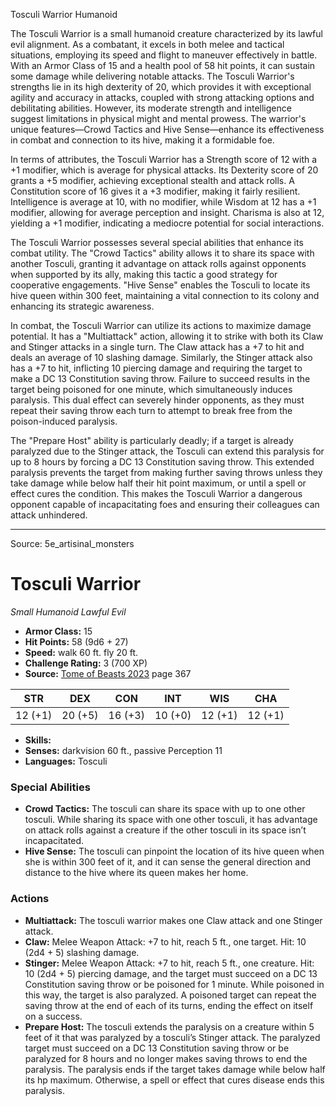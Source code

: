<MonsterName/>Tosculi Warrior</MonsterName>
<CreatureType/>Humanoid</CreatureType>

<summary>The Tosculi Warrior is a small humanoid creature characterized by its lawful evil alignment. As a combatant, it excels in both melee and tactical situations, employing its speed and flight to maneuver effectively in battle. With an Armor Class of 15 and a health pool of 58 hit points, it can sustain some damage while delivering notable attacks. The Tosculi Warrior's strengths lie in its high dexterity of 20, which provides it with exceptional agility and accuracy in attacks, coupled with strong attacking options and debilitating abilities. However, its moderate strength and intelligence suggest limitations in physical might and mental prowess. The warrior's unique features—Crowd Tactics and Hive Sense—enhance its effectiveness in combat and connection to its hive, making it a formidable foe.</summary>

<detail>

In terms of attributes, the Tosculi Warrior has a Strength score of 12 with a +1 modifier, which is average for physical attacks. Its Dexterity score of 20 grants a +5 modifier, achieving exceptional stealth and attack rolls. A Constitution score of 16 gives it a +3 modifier, making it fairly resilient. Intelligence is average at 10, with no modifier, while Wisdom at 12 has a +1 modifier, allowing for average perception and insight. Charisma is also at 12, yielding a +1 modifier, indicating a mediocre potential for social interactions.

The Tosculi Warrior possesses several special abilities that enhance its combat utility. The "Crowd Tactics" ability allows it to share its space with another Tosculi, granting it advantage on attack rolls against opponents when supported by its ally, making this tactic a good strategy for cooperative engagements. "Hive Sense" enables the Tosculi to locate its hive queen within 300 feet, maintaining a vital connection to its colony and enhancing its strategic awareness.

In combat, the Tosculi Warrior can utilize its actions to maximize damage potential. It has a "Multiattack" action, allowing it to strike with both its Claw and Stinger attacks in a single turn. The Claw attack has a +7 to hit and deals an average of 10 slashing damage. Similarly, the Stinger attack also has a +7 to hit, inflicting 10 piercing damage and requiring the target to make a DC 13 Constitution saving throw. Failure to succeed results in the target being poisoned for one minute, which simultaneously induces paralysis. This dual effect can severely hinder opponents, as they must repeat their saving throw each turn to attempt to break free from the poison-induced paralysis.

The "Prepare Host" ability is particularly deadly; if a target is already paralyzed due to the Stinger attack, the Tosculi can extend this paralysis for up to 8 hours by forcing a DC 13 Constitution saving throw. This extended paralysis prevents the target from making further saving throws unless they take damage while below half their hit point maximum, or until a spell or effect cures the condition. This makes the Tosculi Warrior a dangerous opponent capable of incapacitating foes and ensuring their colleagues can attack unhindered.</detail>



---

Source: 5e_artisinal_monsters

# Tosculi Warrior

*Small* *Humanoid* *Lawful Evil*

- **Armor Class:** 15
- **Hit Points:** 58 (9d6 + 27)
- **Speed:** walk 60 ft. fly 20 ft.
- **Challenge Rating:** 3 (700 XP)
- **Source:** [Tome of Beasts 2023](https://koboldpress.com/kpstore/product/tome-of-beasts-1-2023-edition/) page 367

| STR | DEX | CON | INT | WIS | CHA |
| --- | --- | --- | --- | --- | --- |
| 12 (+1) | 20 (+5) | 16 (+3) | 10 (+0) | 12 (+1) | 12 (+1) |

- **Skills:** 
- **Senses:** darkvision 60 ft., passive Perception 11
- **Languages:** Tosculi

### Special Abilities

- **Crowd Tactics:** The tosculi can share its space with up to one other tosculi. While sharing its space with one other tosculi, it has advantage on attack rolls against a creature if the other tosculi in its space isn’t incapacitated.
- **Hive Sense:** The tosculi can pinpoint the location of its hive queen when she is within 300 feet of it, and it can sense the general direction and distance to the hive where its queen makes her home.

### Actions

- **Multiattack:** The tosculi warrior makes one Claw attack and one Stinger attack.
- **Claw:** Melee Weapon Attack: +7 to hit, reach 5 ft., one target. Hit: 10 (2d4 + 5) slashing damage.
- **Stinger:** Melee Weapon Attack: +7 to hit, reach 5 ft., one creature. Hit: 10 (2d4 + 5) piercing damage, and the target must succeed on a DC 13 Constitution saving throw or be poisoned for 1 minute. While poisoned in this way, the target is also paralyzed. A poisoned target can repeat the saving throw at the end of each of its turns, ending the effect on itself on a success.
- **Prepare Host:** The tosculi extends the paralysis on a creature within 5 feet of it that was paralyzed by a tosculi’s Stinger attack. The paralyzed target must succeed on a DC 13 Constitution saving throw or be paralyzed for 8 hours and no longer makes saving throws to end the paralysis. The paralysis ends if the target takes damage while below half its hp maximum. Otherwise, a spell or effect that cures disease ends this paralysis.


